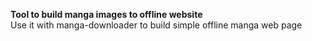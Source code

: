 <b>Tool to build manga images to offline website</b>
<br/>
Use it with manga-downloader to build simple offline manga web page